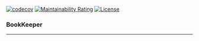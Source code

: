 [![codecov](https://codecov.io/gh/iselo/bookkeeper/graph/badge.svg?token=vnkJE2sZqr)](https://codecov.io/gh/iselo/bookkeeper)
[![Maintainability Rating](https://sonarcloud.io/api/project_badges/measure?project=iselo_bookkeeper&metric=sqale_rating)](https://sonarcloud.io/summary/new_code?id=iselo_bookkeeper)
[![License](https://img.shields.io/badge/License-Apache%20License%202.0-informational.svg?style=flat)](http://www.apache.org/licenses/LICENSE-2.0)

### BookKeeper
___